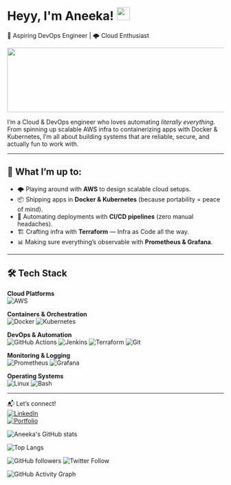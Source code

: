 



# Heyy, I'm Aneeka! <img src="https://media.giphy.com/media/hvRJCLFzcasrR4ia7z/giphy.gif" width="30px">

🚀 Aspiring DevOps Engineer | 🌩️ Cloud Enthusiast  

<img src="https://media2.giphy.com/media/v1.Y2lkPTc5MGI3NjExaHNpZnpiempxdzlsYjE1YzJzZzZ3a2F1MGFuZ2xuZWc4cXl1MnpidSZlcD12MV9pbnRlcm5hbF9naWZfYnlfaWQmY3Q9Zw/ko7twHhomhk8E/giphy.gif" width="1050px" height="150px" />

I’m a Cloud & DevOps engineer who loves automating *literally everything*. From spinning up scalable AWS infra to containerizing apps with Docker & Kubernetes, I’m all about building systems that are reliable, secure, and actually fun to work with.  

---

## 🔭 What I’m up to:
- 🌩️ Playing around with **AWS** to design scalable cloud setups.  
- 📦 Shipping apps in **Docker & Kubernetes** (because portability = peace of mind).  
- 🚀 Automating deployments with **CI/CD pipelines** (zero manual headaches).  
- 🏗️ Crafting infra with **Terraform** — Infra as Code all the way.  
- 📊 Making sure everything’s observable with **Prometheus & Grafana**.  

---

## 🛠 Tech Stack  

**Cloud Platforms**  
![AWS](https://img.shields.io/badge/AWS-232F3E?style=for-the-badge&logo=amazon-aws&logoColor=white)  

**Containers & Orchestration**  
![Docker](https://img.shields.io/badge/Docker-2496ED?style=for-the-badge&logo=docker&logoColor=white)
![Kubernetes](https://img.shields.io/badge/Kubernetes-326CE5?style=for-the-badge&logo=kubernetes&logoColor=white)  

**DevOps & Automation**  
![GitHub Actions](https://img.shields.io/badge/GitHub_Actions-2088FF?style=for-the-badge&logo=github-actions&logoColor=white)
![Jenkins](https://img.shields.io/badge/Jenkins-D24939?style=for-the-badge&logo=jenkins&logoColor=white)
![Terraform](https://img.shields.io/badge/Terraform-7B42BC?style=for-the-badge&logo=terraform&logoColor=white)
![Git](https://img.shields.io/badge/Git-F05032?style=for-the-badge&logo=git&logoColor=white)  

**Monitoring & Logging**  
![Prometheus](https://img.shields.io/badge/Prometheus-E6522C?style=for-the-badge&logo=prometheus&logoColor=white)
![Grafana](https://img.shields.io/badge/Grafana-F46800?style=for-the-badge&logo=grafana&logoColor=white)  

**Operating Systems**  
![Linux](https://img.shields.io/badge/Linux-FCC624?style=for-the-badge&logo=linux&logoColor=black)
![Bash](https://img.shields.io/badge/Bash-4EAA25?style=for-the-badge&logo=gnubash&logoColor=white)

---

📬 Let’s connect!  
[![LinkedIn](https://img.shields.io/badge/LinkedIn-blue?logo=linkedin&logoColor=white)](YOUR_LINKEDIN_URL)  
[![Portfolio](https://img.shields.io/badge/Portfolio-black?logo=github&logoColor=white)](YOUR_PORTFOLIO_URL)  



![Aneeka's GitHub stats](https://github-readme-stats.vercel.app/api?username=AneekaSA&show_icons=true&theme=radical)

![Top Langs](https://github-readme-stats.vercel.app/api/top-langs/?username=AneekaSA&layout=compact&theme=tokyonight)

![GitHub followers](https://img.shields.io/github/followers/AneekaSA?style=social)
![Twitter Follow](https://img.shields.io/twitter/follow/yourhandle?style=social)

![GitHub Activity Graph](https://github-readme-activity-graph.vercel.app/graph?username=AneekaSA&theme=dracula)
